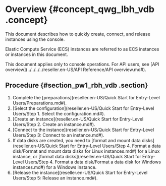 # Overview {#concept_qwg_lbh_vdb .concept}

This document describes how to quickly create, connect, and release instances using the console.

Elastic Compute Service \(ECS\) instances are referred to as ECS instances or instances in this document.

This document applies only to console operations. For API users, see [API overview](../../../../reseller.en-US/API Reference/API overview.md#).

## Procedure {#section_pw1_rbh_vdb .section}

1.  Complete the [preparations](reseller.en-US/Quick Start for Entry-Level Users/Preparations.md#).
2.  [Select the configuration](reseller.en-US/Quick Start for Entry-Level Users/Step 1. Select the configuration.md#).
3.  [Create an instance](reseller.en-US/Quick Start for Entry-Level Users/Step 2. Create an instance.md#).
4.  [Connect to the instance](reseller.en-US/Quick Start for Entry-Level Users/Step 3: Connect to an instance.md#).
5.  If data disks are created, you need to [format and mount data disks](reseller.en-US/Quick Start for Entry-Level Users/Step 4. Format a data disk/Format and mount data disks for Linux instances.md#) for a Linux instance, or [format data disks](reseller.en-US/Quick Start for Entry-Level Users/Step 4. Format a data disk/Format a data disk for Windows instances.md#) for a Windows instance.
6.  [Release the instance](reseller.en-US/Quick Start for Entry-Level Users/Step 5: Release an instance.md#).

